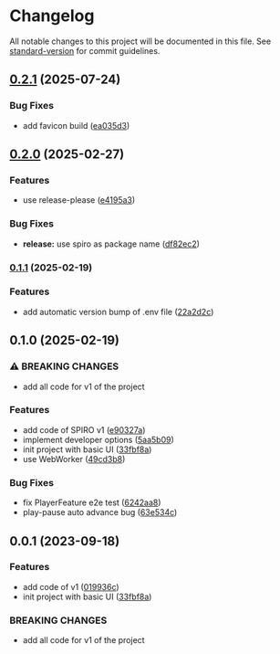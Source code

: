 # Changelog

All notable changes to this project will be documented in this file. See [standard-version](https://github.com/conventional-changelog/standard-version) for commit guidelines.

## [0.2.1](https://github.com/hvoecking/spiro/compare/v0.2.0...v0.2.1) (2025-07-24)


### Bug Fixes

* add favicon build ([ea035d3](https://github.com/hvoecking/spiro/commit/ea035d399ba498ca9d807841130909b45ef40bd3))

## [0.2.0](https://github.com/hvoecking/spiro/compare/v0.1.1...v0.2.0) (2025-02-27)


### Features

* use release-please ([e4195a3](https://github.com/hvoecking/spiro/commit/e4195a3334eb9b21d9cca7958e2e558c38ea4173))


### Bug Fixes

* **release:** use spiro as package name ([df82ec2](https://github.com/hvoecking/spiro/commit/df82ec298611f5f6b1aa09f0d22af545429b6d8f))

### [0.1.1](https://github.com/hvoecking/spiro/compare/v0.1.0...v0.1.1) (2025-02-19)


### Features

* add automatic version bump of .env file ([22a2d2c](https://github.com/hvoecking/spiro/commit/22a2d2cf8abab933d64629ef5bfbc0c9d499ba6b))

## 0.1.0 (2025-02-19)


### ⚠ BREAKING CHANGES

* add all code for v1 of the project

### Features

* add code of SPIRO v1 ([e90327a](https://github.com/hvoecking/spiro/commit/e90327a2566c6605c1856f9fdc927dd32fc67b8a))
* implement developer options ([5aa5b09](https://github.com/hvoecking/spiro/commit/5aa5b098dcbb6c1ec4ab03bcc5061bea6014f85c))
* init project with basic UI ([33fbf8a](https://github.com/hvoecking/spiro/commit/33fbf8a9c2612a04ca79afdadff7a3f77d7865fb))
* use WebWorker ([49cd3b8](https://github.com/hvoecking/spiro/commit/49cd3b8494d7fb3e735e91100f13eb0676803599))


### Bug Fixes

* fix PlayerFeature e2e test ([6242aa8](https://github.com/hvoecking/spiro/commit/6242aa8684c77c77ff60de86618e5a62bc5ec6ac))
* play-pause auto advance bug ([63e534c](https://github.com/hvoecking/spiro/commit/63e534cc26ca07a42643e9043cd57e70876ef494))

## 0.0.1 (2023-09-18)


### Features

* add code of v1 ([019936c](https://github.com/hvoecking/spiro/commit/019936ccd1381ca160da5fecf868be08a592980b))
* init project with basic UI ([33fbf8a](https://github.com/hvoecking/spiro/commit/33fbf8a9c2612a04ca79afdadff7a3f77d7865fb))


### BREAKING CHANGES

* add all code for v1 of the project
